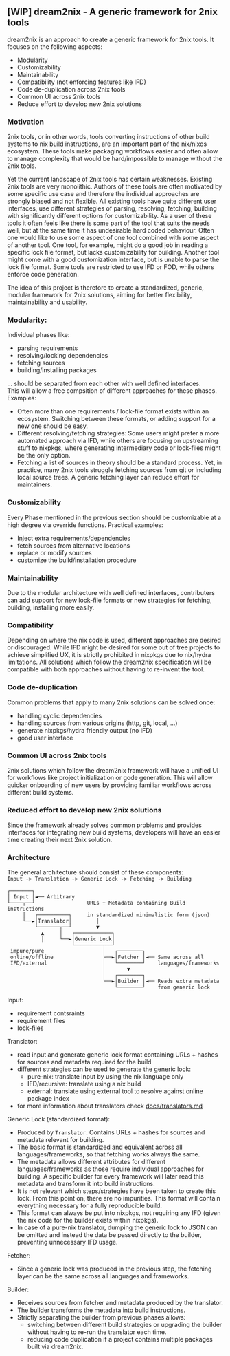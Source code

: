 ## [WIP] dream2nix - A generic framework for 2nix tools
dream2nix is an approach to create a generic framework for 2nix tools.
It focuses on the following aspects:
  - Modularity
  - Customizability
  - Maintainability
  - Compatibility (not enforcing features like IFD)
  - Code de-duplication across 2nix tools
  - Common UI across 2nix tools
  - Reduce effort to develop new 2nix solutions

### Motivation
2nix tools, or in other words, tools converting instructions of other build systems to nix build instructions, are an important part of the nix/nixos ecosystem. These tools make packaging workflows easier and often allow to manage complexity that would be hard/impossible to manage without the 2nix tools.

Yet the current landscape of 2nix tools has certain weaknesses. Existing 2nix tools are very monolithic. Authors of these tools are often motivated by some specific use case and therefore the individual approaches are strongly biased and not flexible. All existing tools have quite different user interfaces, use different strategies of parsing, resolving, fetching, building with significantly different options for customizability. As a user of these tools it often feels like there is some part of the tool that suits the needs well, but at the same time it has undesirable hard coded behaviour. Often one would like to use some aspect of one tool combined with some aspect of another tool. One tool, for example, might do a good job in reading a specific lock file format, but lacks customizability for building. Another tool might come with a good customization interface, but is unable to parse the lock file format. Some tools are restricted to use IFD or FOD, while others enforce code generation.

The idea of this project is therefore to create a standardized, generic, modular framework for 2nix solutions, aiming for better flexibility, maintainability and usability.

### Modularity:
Individual phases like:
  - parsing requirements
  - resolving/locking dependencies
  - fetching sources
  - building/installing packages

... should be separated from each other with well defined interfaces.  
This will allow a free compsition of different approaches for these phases.
Examples:
  - Often more than one requirements / lock-file format exists within an ecosystem. Switching between these formats, or adding support for a new one should be easy.
  - Different resolving/fetching strategies: Some users might prefer a more automated approach via IFD, while others are focusing on upstreaming stuff to nixpkgs, where generating intermediary code or lock-files might be the only option.
  - Fetching a list of sources in theory should be a standard process. Yet, in practice, many 2nix tools struggle fetching sources from git or including local source trees. A generic fetching layer can reduce effort for maintainers.

### Customizability
Every Phase mentioned in the previous section should be customizable at a high degree via override functions. Practical examples:
  - Inject extra requirements/dependencies
  - fetch sources from alternative locations
  - replace or modify sources
  - customize the build/installation procedure


### Maintainability
Due to the modular architecture with well defined interfaces, contributers can add support for new lock-file formats or new strategies for fetching, building, installing more easily.


### Compatibility
Depending on where the nix code is used, different approaches are desired or discouraged. While IFD might be desired for some out of tree projects to achieve simplified UX, it is strictly prohibited in nixpkgs due to nix/hydra limitations.
All solutions which follow the dream2nix specification will be compatible with both approaches without having to re-invent the tool.

### Code de-duplication
Common problems that apply to many 2nix solutions can be solved once:
  - handling cyclic dependencies
  - handling sources from various origins (http, git, local, ...)
  - generate nixpkgs/hydra friendly output (no IFD)
  - good user interface

### Common UI across 2nix tools
2nix solutions which follow the dream2nix framework will have a unified UI for workflows like project initialization or gode generation. This will allow quicker onboarding of new users by providing familiar workflows across different build systems.

### Reduced effort to develop new 2nix solutions
Since the framework already solves common problems and provides interfaces for integrating new build systems, developers will have an easier time creating their next 2nix solution.

### Architecture
The general architecture should consist of these components:  
`Input -> Translation -> Generic Lock -> Fetching -> Building`

```
┌───────┐
│ Input │◄── Arbitrary
└────┬──┘                 URLs + Metadata containing Build instructions
     │   ┌──────────┐     in standardized minimalistic form (json)
     └──►│Translator│        │
         └───────┬──┘        ▼
           ▲     │   ┌────────────┐
           │     └──►│Generic Lock│
                     └─────────┬──┘
 impure/pure                   │   ┌────────┐
 online/offline                ├──►│Fetcher │◄── Same across all
 IFD/external                  │   └────────┘    languages/frameworks
                               │       ▼
                               │   ┌────────┐
                               └──►│Builder │◄── Reads extra metadata
                                   └────────┘    from generic lock
```

Input:
  - requirement contsraints
  - requirement files
  - lock-files

Translator:
  - read input and generate generic lock format containing URLs + hashes for sources and metadata required for the build
  - different strategies can be used to generate the generic lock:
    - pure-nix: translate input by using the nix language only
    - IFD/recursive: translate using a nix build
    - external: translate using external tool to resolve against online package index
  - for more information about translators check [docs/translators.md](/docs/translators.md)

Generic Lock (standardized format):
  - Produced by `Translator`. Contains URLs + hashes for sources and metadata relevant for building.
  - The basic format is standardized and equivalent across all languages/frameworks, so that fetching works always the same.
  - The metadata allows different attributes for different languages/frameworks as those require individual approaches for building. A specific builder for every framework will later read this metadata and transform it into build instructions.
  - It is not relevant which steps/strategies have been taken to create this lock. From this point on, there are no impurities. This format will contain everything necessary for a fully reproducible build.
  - This format can always be put into nixpkgs, not requiring any IFD (given the nix code for the builder exists within nixpkgs).
  - In case of a pure-nix translator, dumping the generic lock to JSON can be omitted and instead the data be passed directly to the builder, preventing unnecessary IFD usage.

Fetcher:
  - Since a generic lock was produced in the previous step, the fetching layer can be the same across all languages and frameworks.

Builder:
  - Receives sources from fetcher and metadata produced by the translator.
  - The builder transforms the metadata into build instructions.
  - Strictly separating the builder from previous phases allows:
    - switching between different build strategies or upgrading the builder without having to re-run the translator each time.
    - reducing code duplication if a project contains multiple packages built via dream2nix.
